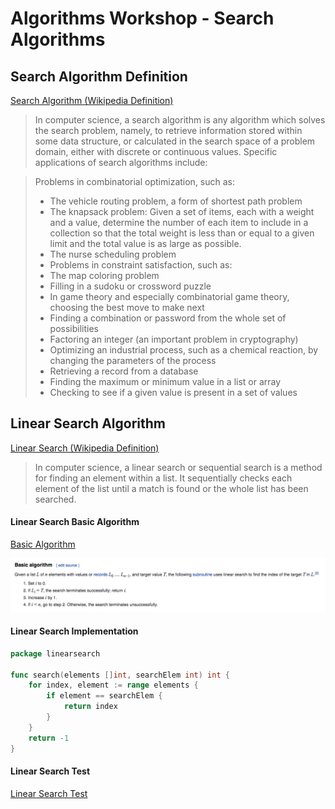 # Algorithms Workshop - Search Algorithms

## Search Algorithm Definition

[Search Algorithm (Wikipedia Definition)](https://en.wikipedia.org/wiki/Search_algorithm)

> In computer science, a search algorithm is any algorithm which solves the search problem, namely, to retrieve information stored within some data structure, or calculated in the search space of a problem domain, either with discrete or continuous values. Specific applications of search algorithms include:

> Problems in combinatorial optimization, such as:
>    * The vehicle routing problem, a form of shortest path problem
>    * The knapsack problem: Given a set of items, each with a weight and a value, determine the number of each item to include in a collection so that the total weight is less than or equal to a given limit and the total value is as large as possible.
>    * The nurse scheduling problem
>    * Problems in constraint satisfaction, such as:
>    * The map coloring problem
>    * Filling in a sudoku or crossword puzzle
>    * In game theory and especially combinatorial game theory, choosing the best move to make next
>    * Finding a combination or password from the whole set of possibilities
>    * Factoring an integer (an important problem in cryptography)
>    * Optimizing an industrial process, such as a chemical reaction, by changing the parameters of the process
>    * Retrieving a record from a database
>    * Finding the maximum or minimum value in a list or array
>    * Checking to see if a given value is present in a set of values

## Linear Search Algorithm

[Linear Search (Wikipedia Definition)](https://en.wikipedia.org/wiki/Linear_search)

> In computer science, a linear search or sequential search is a method for finding an element within a list. It sequentially checks each element of the list until a match is found or the whole list has been searched.

#### Linear Search Basic Algorithm

[Basic Algorithm](https://en.wikipedia.org/wiki/Linear_search#Basic_algorithm)

![Linear Search](./images/linear_search_algorithm.png)

#### Linear Search Implementation

```go
package linearsearch

func search(elements []int, searchElem int) int {
	for index, element := range elements {
		if element == searchElem {
			return index
		}
	}
	return -1
}
```

#### Linear Search Test

[Linear Search Test](https://github.com/jbelmont/algorithms-workshop/blob/master/searchingAlgorithms/linearsearch/linearsearch_test.go)